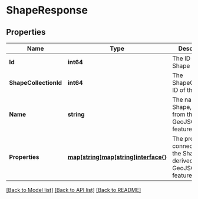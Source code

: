 # ShapeResponse

## Properties

Name | Type | Description | Notes
------------ | ------------- | ------------- | -------------
**Id** | **int64** | The ID of the Shape | 
**ShapeCollectionId** | **int64** | The ShapeCollection ID of the Shape | 
**Name** | **string** | The name of the Shape, derived from the GeoJSON feature | 
**Properties** | [**map[string]map[string]interface{}**](map[string]interface{}.md) | The properties connected to the Shape, derived from GeoJSON feature | 

[[Back to Model list]](../README.md#documentation-for-models) [[Back to API list]](../README.md#documentation-for-api-endpoints) [[Back to README]](../README.md)


